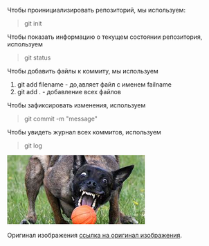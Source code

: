 Чтобы проинициализировать репозиторий, мы используем:
>git init

Чтобы показать информацию о текущем состоянии репозитория, используем
>git status

Чтобы добавить файлы к коммиту, мы используем
1. git add filename - до,авляет файл с именем failname
2. git add . - добавление всех файлов

Чтобы зафиксировать изменения, используем
>git commit -m "message"

Чтобы увидеть журнал всех коммитов, используем 
>git log

![ошибка!](image.jfif)

Оригинал изображения [ссылка на оригинал изображения](https://inosmi.ru/20220510/sobaki-254073934.html#pv=g%3D254073934%2Fp%3D249851003).